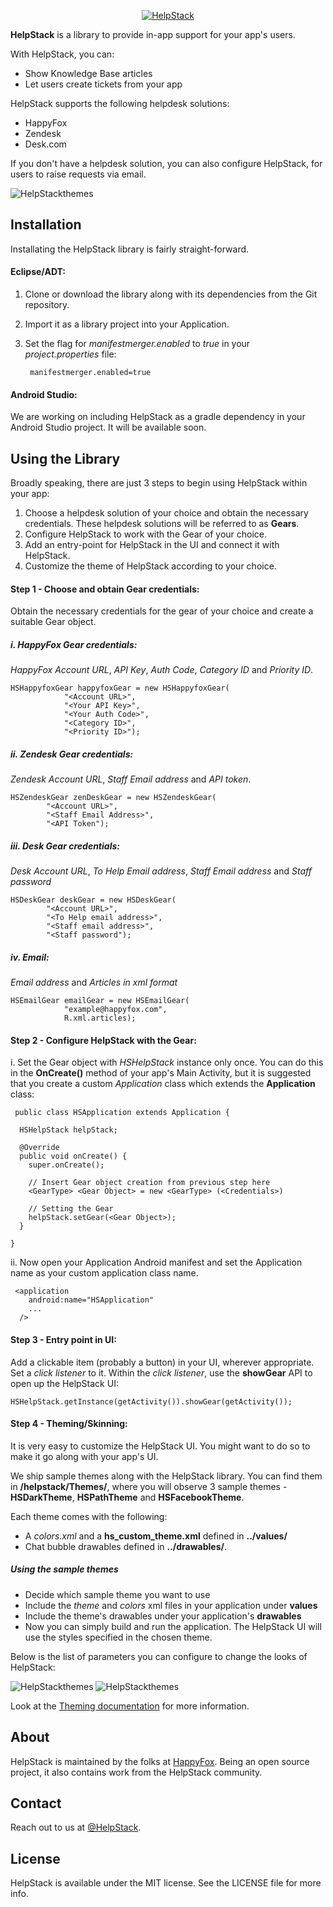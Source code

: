 <p align="center" >
  <a href="http://www.helpstack.io/"><img src="https://dl.dropboxusercontent.com/u/55774910/HelpStack/Helpstack%20by%20Happyfox%20logos.png" alt="HelpStack" title="Logo" /></a>
</p>


**HelpStack** is a library to provide in-app support for your app's users. 

With HelpStack, you can:
- Show Knowledge Base articles
- Let users create tickets from your app

HelpStack supports the following helpdesk solutions: 
- HappyFox
- Zendesk
- Desk.com

If you don't have a helpdesk solution, you can also configure HelpStack, for users to raise requests via email.

<p align="left" >
  <img src="Images/hs_preview.png" alt="HelpStackthemes" title="screenshots">
</p>

## Installation

Installating the HelpStack library is fairly straight-forward.

#### Eclipse/ADT:
1. Clone or download the library along with its dependencies from the Git repository. 
2. Import it as a library project into your Application. 
3. Set the flag for *manifestmerger.enabled* to *true* in your *project.properties* file:

        manifestmerger.enabled=true

#### Android Studio:
We are working on including HelpStack as a gradle dependency in your Android Studio project. It will be available soon. 
    
## Using the Library

Broadly speaking, there are just 3 steps to begin using HelpStack within your app:

1. Choose a helpdesk solution of your choice and obtain the necessary credentials. These helpdesk solutions will be referred to as **Gears**.
2. Configure HelpStack to work with the Gear of your choice.
2. Add an entry-point for HelpStack in the UI and connect it with HelpStack.
3. Customize the theme of HelpStack according to your choice.


#### Step 1 - Choose and obtain Gear credentials:

Obtain the necessary credentials for the gear of your choice and create a suitable Gear object.

##### i. HappyFox Gear credentials:
*HappyFox Account URL*, *API Key*, *Auth Code*, *Category ID* and *Priority ID*.

    HSHappyfoxGear happyfoxGear = new HSHappyfoxGear(
                "<Account URL>",
                "<Your API Key>",
                "<Your Auth Code>",
                "<Category ID>",
                "<Priority ID>");

##### ii. Zendesk Gear credentials:
*Zendesk Account URL*, *Staff Email address* and *API token*.

    HSZendeskGear zenDeskGear = new HSZendeskGear(
            "<Account URL>",
            "<Staff Email Address>",
            "<API Token");

##### iii. Desk Gear credentials:
*Desk Account URL*, *To Help Email address*, *Staff Email address* and *Staff password*

    HSDeskGear deskGear = new HSDeskGear(
            "<Account URL>",
            "<To Help email address>",
            "<Staff email address>",
            "<Staff password");

##### iv. Email:
*Email address* and *Articles in xml format*


    HSEmailGear emailGear = new HSEmailGear( 
                "example@happyfox.com",
                R.xml.articles);

#### Step 2 - Configure HelpStack with the Gear:
i. Set the Gear object with *HSHelpStack* instance only once. You can do this in the **OnCreate()** method of your app's Main Activity, but it is suggested that you create a custom *Application* class which extends the **Application** class:
  
  
     public class HSApplication extends Application {
      
      HSHelpStack helpStack;
      
      @Override
      public void onCreate() {
        super.onCreate();
        
        // Insert Gear object creation from previous step here
        <GearType> <Gear Object> = new <GearType> (<Credentials>)
        
        // Setting the Gear
        helpStack.setGear(<Gear Object>);
      }
      
    }	  
      
ii. Now open your Application Android manifest and set the Application name as your custom application class name. 

     <application
        android:name="HSApplication"
        ...
      />	

#### Step 3 - Entry point in UI:
Add a clickable item (probably a button) in your UI, wherever appropriate. Set a *click listener* to it. Within the *click listener*, use the **showGear** API to open up the HelpStack UI:

    HSHelpStack.getInstance(getActivity()).showGear(getActivity());


#### Step 4 - Theming/Skinning:

It is very easy to customize the HelpStack UI. You might want to do so to make it go along with your app's UI.

We ship sample themes along with the HelpStack library. You can find them in 
**/helpstack/Themes/**, where you will observe 3 sample themes - **HSDarkTheme**, **HSPathTheme** and **HSFacebookTheme**. 

Each theme comes with the following:
- A *colors.xml* and a **hs_custom_theme.xml** defined in **../values/**
- Chat bubble drawables defined in **../drawables/**.


##### Using the sample themes

- Decide which sample theme you want to use
- Include the *theme* and *colors* xml files in your application under **values**
- Include the theme's drawables under your application's **drawables**
- Now you can simply build and run the application. The HelpStack UI will use the styles specified in the chosen theme.


Below is the list of parameters you can configure to change the looks of HelpStack:

<p>
 <img src="Images/mainlist_style.png" alt="HelpStackthemes" title="screenshots">
 <img src="Images/issuedetail_style.png" alt="HelpStackthemes" title="screenshots">
</p>

Look at the [Theming documentation](Themes/Themes.md) for more information.
  
## About

HelpStack is maintained by the folks at [HappyFox](http://www.happyfox.com/). Being an open source project, it also contains work from the HelpStack community.

## Contact

Reach out to us at [@HelpStack](https://twitter.com/HelpStackSDK).

## License

HelpStack is available under the MIT license. See the LICENSE file for more info.







    
